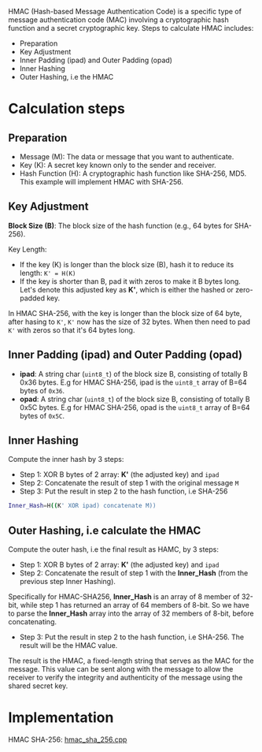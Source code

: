 HMAC (Hash-based Message Authentication Code) is a specific type of message authentication code (MAC) involving a cryptographic hash function and a secret cryptographic key. Steps to calculate HMAC includes:
* Preparation
* Key Adjustment
* Inner Padding (ipad) and Outer Padding (opad)
* Inner Hashing
* Outer Hashing, i.e the HMAC
# Calculation steps
## Preparation
* Message (M): The data or message that you want to authenticate.
* Key (K): A secret key known only to the sender and receiver.
* Hash Function (H): A cryptographic hash function like SHA-256, MD5.
This example will implement HMAC with SHA-256.
## Key Adjustment
**Block Size (B)**: The block size of the hash function (e.g., 64 bytes for SHA-256).

Key Length:
* If the key (K) is longer than the block size (B), hash it to reduce its length: ``K' = H(K)``
* If the key is shorter than B, pad it with zeros to make it B bytes long.
Let's denote this adjusted key as **K'**, which is either the hashed or zero-padded key.

In HMAC SHA-256, with the key is longer than the block size of 64 byte, after hasing to ``K'``, ``K'`` now has the size of 32 bytes. When then need to pad ``K'`` with zeros so that it's 64 bytes long.
## Inner Padding (ipad) and Outer Padding (opad)
* **ipad**: A string char (``uint8_t``) of the block size B, consisting of totally B 0x36 bytes. E.g for HMAC SHA-256, ipad is the ``uint8_t`` array of B=64 bytes of ``0x36``.
* **opad**: A string char (``uint8_t``) of the block size B, consisting of totally B 0x5C bytes. E.g for HMAC SHA-256, opad is the ``uint8_t`` array of B=64 bytes of ``0x5C``.

## Inner Hashing

Compute the inner hash by 3 steps:
* Step 1: XOR B bytes of 2 array: **K'** (the adjusted key) and ``ipad``
* Step 2: Concatenate the result of step 1 with the original message ``M``
* Step 3: Put the result in step 2 to the hash function, i.e SHA-256

```sh
Inner_Hash=H((K' XOR ipad) concatenate M))
```
## Outer Hashing, i.e calculate the HMAC
Compute the outer hash, i.e the final result as HAMC, by 3 steps:
* Step 1: XOR B bytes of 2 array: **K'** (the adjusted key) and ``ipad``
* Step 2: Concatenate the result of step 1 with the **Inner_Hash** (from the previous step Inner Hashing).

Specifically for HMAC-SHA256, **Inner_Hash** is an array of 8 member of 32-bit, while step 1 has returned an array of 64 members of 8-bit. So we have to parse the **Inner_Hash** array into the array of 32 members of 8-bit, before concatenating.

* Step 3: Put the result in step 2 to the hash function, i.e SHA-256. The result will be the HMAC value.

The result is the HMAC, a fixed-length string that serves as the MAC for the message. This value can be sent along with the message to allow the receiver to verify the integrity and authenticity of the message using the shared secret key.

# Implementation
HMAC SHA-256: [hmac_sha_256.cpp](SHA-256/hmac_sha_256.cpp)

